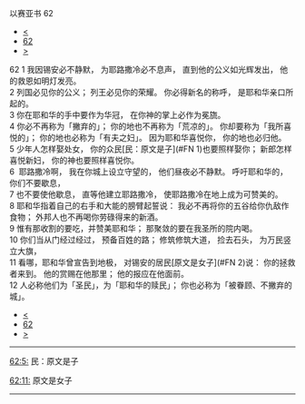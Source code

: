 ﻿





 以赛亚书 62




* [<](bible/ISA61.md)
* [62](bible/ISA.md)
* [>](bible/ISA63.md)



 
62 
1 我因锡安必不静默， 为耶路撒冷必不息声， 直到他的公义如光辉发出， 他的救恩如明灯发亮。  
2 列国必见你的公义； 列王必见你的荣耀。 你必得新名的称呼， 是耶和华亲口所起的。  
3 你在耶和华的手中要作为华冠， 在你神的掌上必作为冕旒。  
4 你必不再称为「撇弃的」； 你的地也不再称为「荒凉的」。 你却要称为「我所喜悦的」； 你的地也必称为「有夫之妇」。 因为耶和华喜悦你， 你的地也必归他。  
5 少年人怎样娶处女， 你的众民[民：原文是子](#FN
1)也要照样娶你； 新郎怎样喜悦新妇， 你的神也要照样喜悦你。     
6  耶路撒冷啊， 我在你城上设立守望的， 他们昼夜必不静默。 呼吁耶和华的，你们不要歇息，  
7 也不要使他歇息， 直等他建立耶路撒冷， 使耶路撒冷在地上成为可赞美的。  
8 耶和华指着自己的右手和大能的膀臂起誓说： 我必不再将你的五谷给你仇敌作食物； 外邦人也不再喝你劳碌得来的新酒。  
9 惟有那收割的要吃，并赞美耶和华； 那聚敛的要在我圣所的院内喝。     
10 你们当从门经过经过， 预备百姓的路； 修筑修筑大道， 捡去石头， 为万民竖立大旗，  
11 看哪，耶和华曾宣告到地极， 对锡安的居民[原文是女子](#FN
2)说： 你的拯救者来到。 他的赏赐在他那里； 他的报应在他面前。  
12 人必称他们为「圣民」，为「耶和华的赎民」； 你也必称为「被眷顾、不撇弃的城」。 
* [<](bible/ISA61.md)
* [62](bible/ISA.md)
* [>](bible/ISA63.md)





---


[62:5:](#V5)
民：原文是子


[62:11:](#V11)
原文是女子




---










